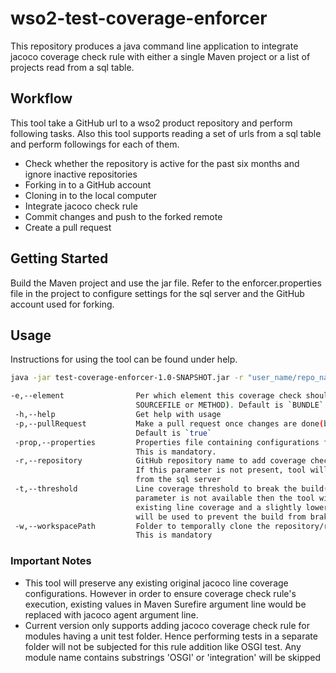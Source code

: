 
# wso2-test-coverage-enforcer #
This repository produces a java command line application to integrate jacoco coverage check rule with 
either a single Maven project or a list of projects read from a sql table.
## Workflow ##
This tool take a GitHub url to a wso2 product repository and perform
following tasks. Also this tool supports reading a set of urls from a sql table and perform followings for each of them.
* Check whether the repository is active for the past six months and ignore inactive repositories
* Forking in to a GitHub account
* Cloning in to the local computer
* Integrate jacoco check rule
* Commit changes and push to the forked remote
* Create a pull request 
## Getting Started ##
Build the Maven project and use the jar file. Refer to the enforcer.properties file in the project to configure settings for the sql server and the GitHub account used for forking.
## Usage ##
Instructions for using the tool can be found under help.
```bash
java -jar test-coverage-enforcer-1.0-SNAPSHOT.jar -r "user_name/repo_name" -w "path/to/your/clone/directory" -e "BUNDLE" -p "true" -prop "./path/to/your/enforcer.properties"
```
```bash
-e,--element                Per which element this coverage check should be performed(BUNDLE, PACKAGE, CLASS,
                            SOURCEFILE or METHOD). Default is `BUNDLE`
 -h,--help                  Get help with usage
 -p,--pullRequest           Make a pull request once changes are done(boolean value: `true` or `false`). 
                            Default is `true`
 -prop,--properties         Properties file containing configurations for SQL server and GitHub account. 
                            This is mandatory.                          
 -r,--repository            GitHub repository name to add coverage check(Format: 'user_name/repository_name'). 
                            If this parameter is not present, tool will use sql configurations to use data
                            from the sql server 
 -t,--threshold             Line coverage threshold to break the build(a float value between 0 and 1). If this  
                            parameter is not available then the tool will build the project to calculate
                            existing line coverage and a slightly lower value to the existing coverage
                            will be used to prevent the build from braking
 -w,--workspacePath         Folder to temporally clone the repository/repositories during the procedure. 
                            This is mandatory
```
### Important Notes ###
* This tool will preserve any existing original jacoco line coverage configurations. However in order to 
ensure coverage check rule's execution, existing values in Maven Surefire argument line would be replaced with
jacoco agent argument line.
* Current version only supports adding jacoco coverage check rule for modules having a unit test folder. Hence performing tests in a separate folder will not be subjected for this rule addition like OSGI test. Any module name contains substrings 'OSGI' or 'integration' will be skipped
 